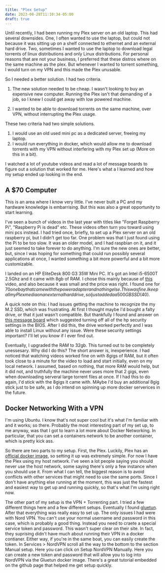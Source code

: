 ```yaml
---
title: "Plex Setup"
date: 2023-08-28T11:10:34-05:00
draft: true
---
```


Until recently, I had been running my Plex server on an old laptop. This had several downsides. One, I often wanted to use the laptop, but could not because it was sitting up on a shelf connected to ethernet and an external hard drive. Two, sometimes I wanted to use the laptop to download legal torrents of linux distributions and only Linux distributions. For personal reasons that are not your business, I preferred that these distros where on the same machine as the plex. But whenever I wanted to torrent something, I would turn on my VPN and this made the Plex unusable.

So I needed a better solution. I had two criteria.

1. The new solution needed to be cheap. I wasn't looking to buy an expensive new computer. Running the Plex isn't that demanding of a job, so I knew I could get away with low powered machine.

2. I wanted to be able to download torrents on the same machine, over VPN, without interrupting the Plex usage.

These two criteria had two simple solutions.

1. I would use an old used mini pc as a dedicated server, freeing my laptop.
2. I would run everything in docker, which would allow me to download torrents with my VPN without interfering with my Plex set up (More on this in a bit).

I watched a lot of youtube videos and read a lot of message boards to figure out a solution that worked for me. Here's what a I learned and how my setup ended up looking in the end.

## A $70 Computer

This is an area where I know very little. I've never built a PC and my hardware knowledge is embarrising. But this was also a great opportunity to start learning.

I've seen a bunch of videos in the last year with titles like "Forget Raspberry Pi", "Raspberry Pi is dead" etc. These videos often turn you toward using mini pcs instead. I had tried once, briefly, to set up a Plex server on an old raspberry pi, but I didn't get too far. One problem was that I just found using the Pi to be too slow. It was an older model, and I had raspbian on it, and it just seemed to take forever to do anything. I'm sure the new ones are better, but, since I was hoping for something that could run possibly several applications at once, I wanted something a bit more powerful and a bit more customizable.

I landed on an HP EliteDesk 800 G3 35W Mini PC. It's got an Intel i5-6500T 2.5Ghz and it came with 8gb of RAM. I chose this mainly because of [this](youtube.com) video, and also because it was small and the price was right. I found one for $70 on ebay that came with the power adapter and nothing else. This was fine. I keep all my Plex media on an external hard drive, so I just added a a 500GB SSD ($40).

A quick note on this: I had issues getting the machine to recognize the my M.2 SSD, which was frustrating. At first I thought maybe I'd bought a falty drive, or that it just wasn't compatible. But thankfully I found and answer on [this message board](https://forum.manjaro.org/t/can-t-see-new-m-2-ssd/34035) which suggested turning off all of the hp security settings in the BIOS. After I did this, the drive worked perfectly and I was able to install Linux without any issue. Were these security settings important? I'll let you know if I ever find out.

Eventually, I upgraded the RAM to 32gb. This turned out to be completely unessesary. Why did I do this? The short answer is, inexperience. I had noticed that watching videos worked fine on with 8gigs of RAM, but it often took close to a minute for the video to load and start initially, even on my local network. I assumed, based on nothing, that more RAM would help, but it did not, and truthfully the machine never uses more that 2 gigs, even when downloading serveral large torrent files at once. If I had this to do again, I'd stick with the 8gigs it came with. MAybe I'd buy an additional 8gig stick just to be safe, as I do intend on spinning up more docker serverices in the future.

## Docker Networking With a VPN

I'm using Ubuntu. I know that's not super cool but it's what I'm familiar with and it works; so there. Probably the most interesting part of my set up, to me anyway, was that I got to learn a lot more about Docker Networking. In particular, that you can set a containers network to be another container, which is pretty kick ass.

So there are two parts to my setup. First, the Plex. Luckily, Plex has an [official docker image](https://hub.docker.com/r/plexinc/pms-docker/), so setting it up was extremely simple. For now I have the Plex using my host network. I've seen a lot people saying you should never use the host network, some saying there's only a few instance when you should use it. From what I can tell, the biggest reason is to avoid conflicts with other services that might need to use the same ports. Since I don't have anything else running at the moment, this was just the fastest and easiest way to get up and running quickly, so that's what I'm using right now.

The other part of my setup is the VPN + Torrenting part. I tried a few different things here and a few different setups. Eventually I found [gluetun](https://hub.docker.com/r/qmcgaw/gluetun). After that everything was really easy to set up. The only issues I had were with Nord VPN. You can't use your normal username and password in this case, which is probably a good thing. Instead you need to craete a special service token and password. This wasn't super clear on their site. In fact, they suprising didn't have much about running their VPN in a docker contianer. Either way, if you're in the same boat, you can easily create the token. In Services > NordVPN scroll all the way to the bottom to the section Manual setup. Here you can click on Setup NordVPN Manually. Here you can create a new token and password that will allow you to log into NordVPN via the Gluetun docker image. There's a great tutorial embedded on the github page that helped me get setup quickly.